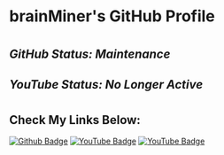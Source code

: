 # brainMiner's GitHub Profile
#
## _GitHub Status: Maintenance_
## _YouTube Status: No Longer Active_
#
## Check My Links Below:

[![Github Badge](https://img.shields.io/badge/-Github-000?style=quare&labelColor=000&logo=Github&logoColor=white&link=link)](https://github.com/brainMinerYT) [![YouTube Badge](https://img.shields.io/badge/-YouTube-c4302b?style=flat-quare&labelColor=c4302b&logo=youtube&logoColor=white&link=link)](https://www.youtube.com/@brainMinerYT)  [![YouTube Badge](https://img.shields.io/badge/-LinkedIn-0e76a8?style=flat-quare&labelColor=0e76a8&logo=linkedin&logoColor=white&link=link)](https://www.linkedin.com/in/azizmertzengin/)


<!--
### Hi there 👋
**brainMinerYT/brainMinerYT** is a ✨ _special_ ✨ repository because its `README.md` (this file) appears on your GitHub profile.

Here are some ideas to get you started:

- 🔭 I’m currently working on ...
- 🌱 I’m currently learning ...
- 👯 I’m looking to collaborate on ...
- 🤔 I’m looking for help with ...
- 💬 Ask me about ...
- 📫 How to reach me: ...
- 😄 Pronouns: ...
- ⚡ Fun fact: ...
-->
